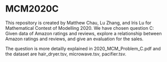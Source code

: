 # MCM2020C
This repository is created by Matthew Chau, Lu Zhang, and Iris Lu for Mathematical Contest of Modelling 2020. We have chosen question C: Given data of Amazon ratings and reviews, explore a relationship between Amazon ratings and reviews, and give an evaluation for the sales. 

The question is more detailly explained in 2020_MCM_Problem_C.pdf and the dataset are hair_dryer.tsv, microwave.tsv, pacifier.tsv. 
